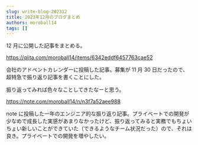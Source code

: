 ```yaml
---
slug: write-blog-202312
title: 2023年12月のブログまとめ
authors: moroball14
tags: []
---
```


12 月に公開した記事をまとめる。

<!--truncate-->

https://qiita.com/moroball14/items/6342eddf6457763cae52

会社のアドベントカレンダーに投稿した記事。募集が 11 月 30 日だったので、超特急で振り返り記事を書くことにした。

振り返ってみれば色々なことしてきたなーと思う。

https://note.com/moroball14/n/n3f7a52aee988

note に投稿した一年のエンジニア的な振り返り記事。プライベートでの開発が少なめで成長した実感があまりなかったけど、振り返ってみると実務でもちょいちょい新しいことができていた（できるようなチーム状況だった）ので、それは良き。プライベートでの開発を増やしたい。
